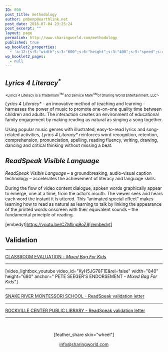```yaml
---
ID: 890
post_title: methodology
author: pmbenp@earthlink.net
post_date: 2016-07-04 23:25:24
post_excerpt: ""
layout: page
permalink: http://www.sharingworld.com/methodology
published: true
wp_booklet2_properties:
  - 'a:12:{s:5:"width";s:3:"600";s:6:"height";s:3:"400";s:5:"speed";s:4:"1000";s:5:"delay";s:4:"5000";s:9:"direction";s:3:"LTR";s:14:"arrows_enabled";b:0;s:20:"page_numbers_enabled";b:1;s:14:"cover_behavior";s:4:"open";s:7:"padding";s:2:"10";s:18:"thumbnails_enabled";b:0;s:13:"popup_enabled";s:0:"";s:5:"theme";s:7:"default";}'
wp_booklet2_pages:
  - null
---
```

<h2><em>Lyrics 4 Literacy</em><sup>*</sup></h2>
<p style="font-size: 11px";>*Lyrics 4 Literacy is a Trademark<sup>TM</sup> and Service Mark<sup>SM</sup>of Sharing World Entertainment, LLC></p>
<em>Lyrics 4 Literacy*</em> - an innovative method of teaching and learning – harnesses the power of music to promote one-on-one quality time between children and adults. The interaction creates an environment of educational    family engagement by making reading as natural as singing a song together. 

Using popular music genres with illustrated, easy-to-read lyrics and song-related activities, <em>Lyrics 4 Literacy*</em> reinforces word recognition, retention, comprehension, pronunciation, spelling, reading fluency, writing, drawing, dancing and critical thinking without missing a beat.
&nbsp;
<h2><em>ReadSpeak Visible Language</em></h2>
<p style="text-align: left;"><em>ReadSpeak Visible Language</em> – a groundbreaking, audio-visual caption technology – accelerates the achievement of literacy and language skills.

During the flow of video content dialogue, spoken words graphically appear to emerge, one at a time, from the actor’s mouth. The viewer sees and hears each word the instant it is uttered. This “animated special effect” makes learning how to read as natural as learning to talk by linking the appearance of the printed words onscreen with their equivalent sounds – the fundamental principle of reading.


[embedyt]https://youtu.be/CZMlinp9oZ8[/embedyt]
&nbsp;

<h2>Validation</h2>
<hr/>
<p style="text-align: left;"><a href="http://www.sharingworld.com/wp-content/uploads/2016/03/Classroom-Evaluation.pdf" rel="">CLASSROOM EVALUATION - <em>Mixed Bag For Kids</em></a></p>
<hr/>
<p style="text-align: left;">[video_lightbox_youtube video_id="KyH5JG78F1E&rel=false" width="840" height="680" anchor=" PETE SEEGER'S ENDORSEMENT - <em>Mixed Bag For Kids</em>"]</p>
<hr />
<p style="text-align: left;"><a href="http://www.sharingworld.com/wp-content/uploads/2016/02/validation_snake_river.pdf" target="_blank">SNAKE RIVER MONTESSORI SCHOOL - ReadSpeak validation letter</a></p>

<hr />
<p style="text-align: left;"><a href="http://www.sharingworld.com/wp-content/uploads/2016/03/RockvilleCenterPL.pdf" rel="">ROCKVILLE CENTER PUBLIC LIBRARY - ReadSpeak validation letter </a></p>
<hr>
&nbsp;

<p style="text-align: center;">[feather_share skin="wheel"]</p>
<p style="text-align: center;"><a href="mailto:info@sharingworld.com">info@sharingworld.com</a></p>